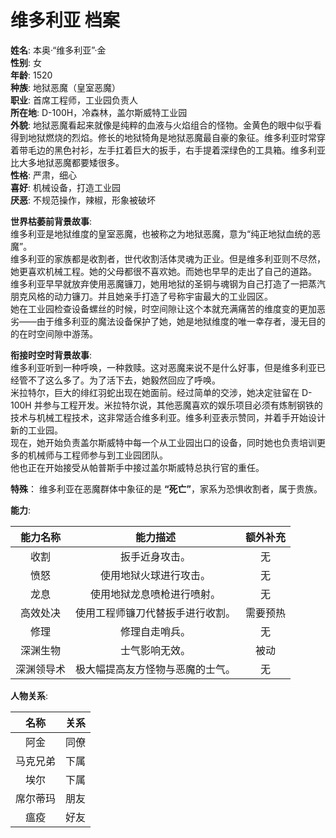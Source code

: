 # 维多利亚 档案

**姓名**: 本奥·“维多利亚”·金  
**性别**: 女  
**年龄**: 1520  
**种族**: 地狱恶魔（皇室恶魔）  
**职业**: 首席工程师，工业园负责人  
**所在地**: D-100H，冷森林，盖尔斯威特工业园  
**外貌**: 地狱恶魔看起来就像是纯粹的血液与火焰组合的怪物。金黄色的眼中似乎看得到地狱燃烧的烈焰。修长的地狱犄角是地狱恶魔最自豪的象征。维多利亚时常穿着带毛边的黑色衬衫，左手扛着巨大的扳手，右手提着深绿色的工具箱。维多利亚比大多地狱恶魔都要矮很多。  
**性格**: 严肃，细心  
**喜好**: 机械设备，打造工业园  
**厌恶**: 不规范操作，辣椒，形象被破坏  

**世界枯萎前背景故事**:  
维多利亚是地狱维度的皇室恶魔，也被称之为地狱恶魔，意为“纯正地狱血统的恶魔”。  
维多利亚的家族都是收割者，世代收割活体灵魂为正业。但是维多利亚则不尽然，她更喜欢机械工程。她的父母都很不喜欢她。而她也早早的走出了自己的道路。  
维多利亚早早就放弃使用恶魔镰刀，她用地狱的圣铜与魂钢为自己打造了一把蒸汽朋克风格的动力镰刀。并且她亲手打造了号称宇宙最大的工业园区。  
她在工业园检查设备螺丝的时候，时空间隙让这个本就充满痛苦的维度变的更加恶劣——由于维多利亚的魔法设备保护了她，她是地狱维度的唯一幸存者，漫无目的的在时空间隙中游荡。  

**衔接时空时背景故事**:  
维多利亚听到一种呼唤，一种救赎。这对恶魔来说不是什么好事，但是维多利亚已经管不了这么多了。为了活下去，她毅然回应了呼唤。  
米拉特尔，巨大的绯红羽蛇出现在她面前。经过简单的交涉，她决定驻留在 D-100H 并参与工程开发。米拉特尔说，其他恶魔喜欢的娱乐项目必须有炼制钢铁的技术与机械工程技术，这非常适合维多利亚。维多利亚表示赞同，并着手开始设计新的工业园。  
现在，她开始负责盖尔斯威特中每一个从工业园出口的设备，同时她也负责培训更多的机械师与工程师参与到工业园团队。  
他也正在开始接受从帕普斯手中接过盖尔斯威特总执行官的重任。  

**特殊**：
维多利亚在恶魔群体中象征的是 **“死亡”**，家系为恐惧收割者，属于贵族。

**能力**:

|  能力名称  |             能力描述             | 额外补充 |
| :--------: | :------------------------------: | :------: |
|    收割    |          扳手近身攻击。          |    无    |
|    愤怒    |      使用地狱火球进行攻击。      |    无    |
|    龙息    |    使用地狱龙息喷枪进行喷射。    |    无    |
|  高效处决  | 使用工程师镰刀代替扳手进行收割。 | 需要预热 |
|    修理    |          修理自走哨兵。          |    无    |
|  深渊生物  |          士气影响无效。          |   被动   |
| 深渊领导术 | 极大幅提高友方怪物与恶魔的士气。 |    无    |

**人物关系**:

|   名称   | 关系  |
| :------: | :---: |
|   阿金   | 同僚  |
| 马克兄弟 | 下属  |
|   埃尔   | 下属  |
| 席尔蒂玛 | 朋友  |
|   瘟疫   | 好友  |
